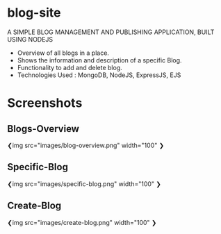 # blog-site
A SIMPLE BLOG MANAGEMENT AND PUBLISHING APPLICATION, BUILT USING NODEJS
* Overview of all blogs in a place.
* Shows the information and description of a specific Blog.
* Functionality to add and delete blog.
* Technologies Used : MongoDB, NodeJS, ExpressJS, EJS

# Screenshots

## Blogs-Overview
❮img src="images/blog-overview.png" width="100" ❯

## Specific-Blog
❮img src="images/specific-blog.png" width="100" ❯

## Create-Blog
❮img src="images/create-blog.png" width="100" ❯
